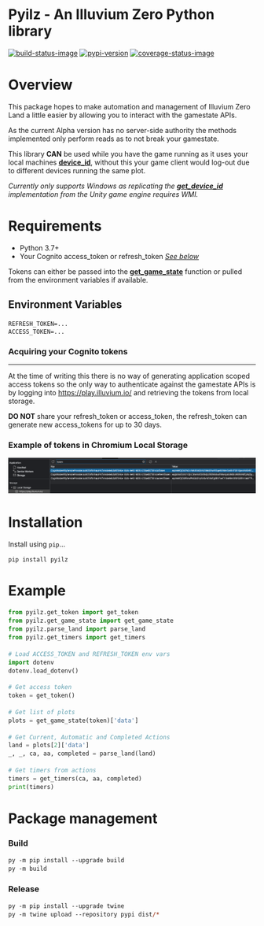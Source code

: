 # Pyilz - An Illuvium Zero Python library

[![build-status-image]][build-status]
[![pypi-version]][pypi]
[![coverage-status-image]][codecov]

# Overview
This package hopes to make automation and management of Illuvium Zero Land a little easier by allowing you to interact with the gamestate APIs.

As the current Alpha version has no server-side authority the methods implemented only perform reads as to not break your gamestate.

This library **CAN** be used while you have the game running as it uses your local machines **[device_id](/pyilz/get_device_id.py)**, without this your game client would log-out due to different devices running the same plot.

*Currently only supports Windows as replicating the **[get_device_id](/pyilz/get_device_id.py)** implementation from the Unity game engine requires WMI.*

# Requirements

* Python 3.7+
* Your Cognito access_token or refresh_token [*See below*](#acquiring-a-cognito-access_token)

Tokens can either be passed into the [**get_game_state**](/pyilz/get_game_state.py) function or pulled from the environment variables if available.

## Environment Variables
```
REFRESH_TOKEN=...
ACCESS_TOKEN=...
```

### Acquiring your Cognito tokens
---
At the time of writing this there is no way of generating application scoped access tokens so the only way to authenticate against the gamestate APIs is by logging into https://play.illuvium.io/ and retrieving the tokens from local storage.

**DO NOT** share your refresh_token or access_token, the refresh_token can generate new access_tokens for up to 30 days.

### Example of tokens in Chromium Local Storage
![access_tokens.png](/images/access_tokens.png)

# Installation

Install using `pip`...

    pip install pyilz


# Example
```py
from pyilz.get_token import get_token
from pyilz.get_game_state import get_game_state
from pyilz.parse_land import parse_land
from pyilz.get_timers import get_timers

# Load ACCESS_TOKEN and REFRESH_TOKEN env vars
import dotenv
dotenv.load_dotenv()

# Get access token
token = get_token()

# Get list of plots
plots = get_game_state(token)['data']

# Get Current, Automatic and Completed Actions
land = plots[2]['data']
_, _, ca, aa, completed = parse_land(land)

# Get timers from actions
timers = get_timers(ca, aa, completed)
print(timers)
```

# Package management
### Build
```ps
py -m pip install --upgrade build
py -m build
```

### Release
```ps
py -m pip install --upgrade twine
py -m twine upload --repository pypi dist/*
```

[build-status-image]: https://github.com/nickjordan289/pyilz/actions/workflows/main.yml/badge.svg
[build-status]: https://github.com/nickjordan289/pyilz/actions/workflows/main.yml
[coverage-status-image]: https://img.shields.io/codecov/c/github/nickjordan289/pyilz/master.svg
[codecov]: https://codecov.io/github/nickjordan289/pyilz?branch=main
[pypi-version]: https://img.shields.io/pypi/v/pyilz.svg
[pypi]: https://pypi.org/project/pyilz/